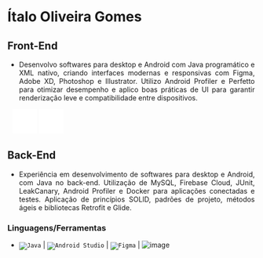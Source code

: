 # Ítalo Oliveira Gomes 

## Front-End
- <p align="justify"> Desenvolvo softwares para desktop e Android com Java programático e XML nativo, criando interfaces modernas e responsivas com Figma, Adobe XD, Photoshop e Illustrator. Utilizo Android Profiler e Perfetto para otimizar desempenho e aplico boas práticas de UI para garantir renderização leve e compatibilidade entre dispositivos.
<div style="padding-left: 10px;"> 
  <img src="https://github.com/IoGomes/IoGomes/blob/main/visualparadigm%20(1).png?raw=true" style="width: 50px;" /> 
  <img src="https://github.com/IoGomes/IoGomes/blob/main/postman%20(1).png?raw=true" style="width: 50px;" /> 
</div></p>

## Back-End
- <p align="justify"> Experiência em desenvolvimento de softwares para desktop e Android, com Java no back-end. Utilização de MySQL, Firebase Cloud, JUnit, LeakCanary, Android Profiler e Docker para aplicações conectadas e testes. Aplicação de princípios SOLID, padrões de projeto, métodos ágeis e bibliotecas Retrofit e Glide.</p>

### Linguagens/Ferramentas

- <div>
  <code><img width="50" src="https://raw.githubusercontent.com/marwin1991/profile-technology-icons/refs/heads/main/icons/java.png" alt="Java" title="Java"/></code> |
  <code><img width="50" src="https://raw.githubusercontent.com/marwin1991/profile-technology-icons/refs/heads/main/icons/android_studio.png" alt="Android Studio" title="Android Studio"/></code> |
  <code><img width="50" src="https://raw.githubusercontent.com/marwin1991/profile-technology-icons/refs/heads/main/icons/figma.png" alt="Figma" title="Figma"/></code> |
  <img width="50" src="<img width="75" height="75" alt="image" src="https://github.com/user-attachments/assets/2c6a122d-c9bd-4899-8be6-da9c330f10c5" />
</div>

